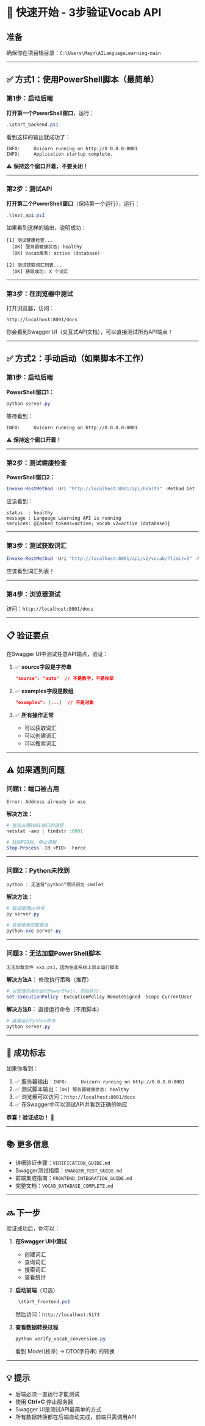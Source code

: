 # 🚀 快速开始 - 3步验证Vocab API

## 准备

确保你在项目根目录：`C:\Users\Mayn\AILanguageLearning-main`

---

## ✅ 方式1：使用PowerShell脚本（最简单）

### 第1步：启动后端

**打开第一个PowerShell窗口**，运行：

```powershell
.\start_backend.ps1
```

看到这样的输出就成功了：
```
INFO:     Uvicorn running on http://0.0.0.0:8001
INFO:     Application startup complete.
```

⚠️ **保持这个窗口开着，不要关闭！**

---

### 第2步：测试API

**打开第二个PowerShell窗口**（保持第一个运行），运行：

```powershell
.\test_api.ps1
```

如果看到这样的输出，说明成功：
```
[1] 测试健康检查...
  [OK] 服务器健康状态: healthy
  [OK] Vocab服务: active (database)

[2] 测试获取词汇列表...
  [OK] 获取成功: X 个词汇
```

---

### 第3步：在浏览器中测试

打开浏览器，访问：

```
http://localhost:8001/docs
```

你会看到Swagger UI（交互式API文档），可以直接测试所有API端点！

---

## ✅ 方式2：手动启动（如果脚本不工作）

### 第1步：启动后端

**PowerShell窗口1：**

```powershell
python server.py
```

等待看到：
```
INFO:     Uvicorn running on http://0.0.0.0:8001
```

⚠️ **保持这个窗口开着！**

---

### 第2步：测试健康检查

**PowerShell窗口2：**

```powershell
Invoke-RestMethod -Uri "http://localhost:8001/api/health" -Method Get
```

应该看到：
```
status  : healthy
message : Language Learning API is running
services: @{asked_tokens=active; vocab_v2=active (database)}
```

---

### 第3步：测试获取词汇

```powershell
Invoke-RestMethod -Uri "http://localhost:8001/api/v2/vocab/?limit=3" -Method Get
```

应该看到词汇列表！

---

### 第4步：浏览器测试

访问：`http://localhost:8001/docs`

---

## 📋 验证要点

在Swagger UI中测试任意API端点，验证：

1. ✅ **source字段是字符串**
   ```json
   "source": "auto"  // 不是数字，不是枚举
   ```

2. ✅ **examples字段是数组**
   ```json
   "examples": [...]  // 不是对象
   ```

3. ✅ **所有操作正常**
   - 可以获取词汇
   - 可以创建词汇
   - 可以搜索词汇

---

## ⚠️ 如果遇到问题

### 问题1：端口被占用

```
Error: Address already in use
```

**解决方法：**

```powershell
# 查找占用8001端口的进程
netstat -ano | findstr :8001

# 找到PID后，停止进程
Stop-Process -Id <PID> -Force
```

---

### 问题2：Python未找到

```
python : 无法将"python"项识别为 cmdlet
```

**解决方法：**

```powershell
# 尝试使用py命令
py server.py

# 或者使用完整路径
python.exe server.py
```

---

### 问题3：无法加载PowerShell脚本

```
无法加载文件 xxx.ps1，因为在此系统上禁止运行脚本
```

**解决方法A：** 修改执行策略（推荐）

```powershell
# 以管理员身份运行PowerShell，然后执行：
Set-ExecutionPolicy -ExecutionPolicy RemoteSigned -Scope CurrentUser
```

**解决方法B：** 直接运行命令（不用脚本）

```powershell
# 直接运行Python命令
python server.py
```

---

## 🎯 成功标志

如果你看到：

1. ✅ 服务器输出：`INFO:     Uvicorn running on http://0.0.0.0:8001`
2. ✅ 测试脚本输出：`[OK] 服务器健康状态: healthy`
3. ✅ 浏览器可以访问：`http://localhost:8001/docs`
4. ✅ 在Swagger中可以测试API并看到正确的响应

**恭喜！验证成功！** 🎉

---

## 📚 更多信息

- 详细验证步骤：`VERIFICATION_GUIDE.md`
- Swagger测试指南：`SWAGGER_TEST_GUIDE.md`
- 前端集成指南：`FRONTEND_INTEGRATION_GUIDE.md`
- 完整文档：`VOCAB_DATABASE_COMPLETE.md`

---

## 🔜 下一步

验证成功后，你可以：

1. **在Swagger UI中测试**
   - 创建词汇
   - 查询词汇
   - 搜索词汇
   - 查看统计

2. **启动前端**（可选）
   ```powershell
   .\start_frontend.ps1
   ```
   然后访问：`http://localhost:5173`

3. **查看数据转换过程**
   ```powershell
   python verify_vocab_conversion.py
   ```
   看到 Model(枚举) → DTO(字符串) 的转换

---

## 💡 提示

- 后端必须一直运行才能测试
- 使用 **Ctrl+C** 停止服务器
- Swagger UI是测试API最简单的方式
- 所有数据转换都在后端自动完成，前端只需调用API

